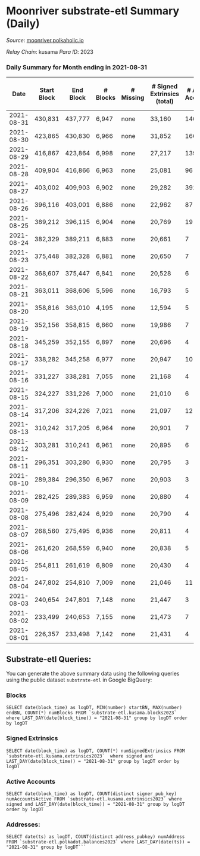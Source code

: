 # Moonriver substrate-etl Summary (Daily)

_Source_: [moonriver.polkaholic.io](https://moonriver.polkaholic.io)

*Relay Chain*: kusama
*Para ID*: 2023



### Daily Summary for Month ending in 2021-08-31


| Date | Start Block | End Block | # Blocks | # Missing | # Signed Extrinsics (total) | # Active Accounts | # Addresses with Balances | # Events | # Transfers | # XCM Transfers In | # XCM Transfers Out |
| ---- | ----------- | --------- | -------- | --------- | --------------------------- | ----------------- | ------------------------- | -------- | ----------- | ------------------ | ------------------- |
| 2021-08-31 | 430,831 | 437,777 | 6,947 | none  | 33,160 | 140 | 10,457 | 135,416 | 10,387 ($46,329,822.32) |   |   |
| 2021-08-30 | 423,865 | 430,830 | 6,966 | none  | 31,852 | 166 |  | 97,493 | 10,353 ($53,259,978.28) |   |   |
| 2021-08-29 | 416,867 | 423,864 | 6,998 | none  | 27,217 | 139 |  | 66,623 | 4,641 ($35,484,441.72) |   |   |
| 2021-08-28 | 409,904 | 416,866 | 6,963 | none  | 25,081 | 96 |  | 54,024 | 3,716 ($40,572,927.12) |   |   |
| 2021-08-27 | 403,002 | 409,903 | 6,902 | none  | 29,282 | 391 |  | 68,860 | 7,338 ($334,514,930.21) |   |   |
| 2021-08-26 | 396,116 | 403,001 | 6,886 | none  | 22,962 | 87 |  | 57,664 | 7,275 ($337,461,771.44) |   |   |
| 2021-08-25 | 389,212 | 396,115 | 6,904 | none  | 20,769 | 19 |  | 23,697 | 7 ($434,740.10) |   |   |
| 2021-08-24 | 382,329 | 389,211 | 6,883 | none  | 20,661 | 7 |  | 23,473 |   |   |   |
| 2021-08-23 | 375,448 | 382,328 | 6,881 | none  | 20,650 | 7 |  | 23,452 |   |   |   |
| 2021-08-22 | 368,607 | 375,447 | 6,841 | none  | 20,528 | 6 |  | 23,296 |   |   |   |
| 2021-08-21 | 363,011 | 368,606 | 5,596 | none  | 16,793 | 5 |  | 18,962 |   |   |   |
| 2021-08-20 | 358,816 | 363,010 | 4,195 | none  | 12,594 | 5 |  | 14,282 |   |   |   |
| 2021-08-19 | 352,156 | 358,815 | 6,660 | none  | 19,986 | 7 |  | 22,739 |   |   |   |
| 2021-08-18 | 345,259 | 352,155 | 6,897 | none  | 20,696 | 4 |  | 23,441 |   |   |   |
| 2021-08-17 | 338,282 | 345,258 | 6,977 | none  | 20,947 | 10 |  | 23,730 |   |   |   |
| 2021-08-16 | 331,227 | 338,281 | 7,055 | none  | 21,168 | 4 |  | 23,960 |   |   |   |
| 2021-08-15 | 324,227 | 331,226 | 7,000 | none  | 21,010 | 6 |  | 23,792 |   |   |   |
| 2021-08-14 | 317,206 | 324,226 | 7,021 | none  | 21,097 | 12 |  | 23,672 | 10 ($621,057.28) |   |   |
| 2021-08-13 | 310,242 | 317,205 | 6,964 | none  | 20,901 | 7 |  | 23,294 |   |   |   |
| 2021-08-12 | 303,281 | 310,241 | 6,961 | none  | 20,895 | 6 |  | 23,391 |   |   |   |
| 2021-08-11 | 296,351 | 303,280 | 6,930 | none  | 20,795 | 3 |  | 23,261 |   |   |   |
| 2021-08-10 | 289,384 | 296,350 | 6,967 | none  | 20,903 | 3 |  | 23,370 |   |   |   |
| 2021-08-09 | 282,425 | 289,383 | 6,959 | none  | 20,880 | 4 |  | 23,350 |   |   |   |
| 2021-08-08 | 275,496 | 282,424 | 6,929 | none  | 20,790 | 4 |  | 23,260 |   |   |   |
| 2021-08-07 | 268,560 | 275,495 | 6,936 | none  | 20,811 | 4 |  | 23,266 |   |   |   |
| 2021-08-06 | 261,620 | 268,559 | 6,940 | none  | 20,838 | 5 |  | 23,141 |   |   |   |
| 2021-08-05 | 254,811 | 261,619 | 6,809 | none  | 20,430 | 4 |  | 22,665 |   |   |   |
| 2021-08-04 | 247,802 | 254,810 | 7,009 | none  | 21,046 | 11 |  | 23,258 |   |   |   |
| 2021-08-03 | 240,654 | 247,801 | 7,148 | none  | 21,447 | 3 |  | 23,704 |   |   |   |
| 2021-08-02 | 233,499 | 240,653 | 7,155 | none  | 21,473 | 7 |  | 23,719 |   |   |   |
| 2021-08-01 | 226,357 | 233,498 | 7,142 | none  | 21,431 | 4 |  | 23,652 |   |   |   |

## Substrate-etl Queries:
You can generate the above summary data using the following queries using the public dataset `substrate-etl` in Google BigQuery:


### Blocks
```
SELECT date(block_time) as logDT, MIN(number) startBN, MAX(number) endBN, COUNT(*) numBlocks FROM `substrate-etl.kusama.blocks2023`  where LAST_DAY(date(block_time)) = "2021-08-31" group by logDT order by logDT
```


### Signed Extrinsics
```
SELECT date(block_time) as logDT, COUNT(*) numSignedExtrinsics FROM `substrate-etl.kusama.extrinsics2023`  where signed and LAST_DAY(date(block_time)) = "2021-08-31" group by logDT order by logDT
```


### Active Accounts
```
SELECT date(block_time) as logDT, COUNT(distinct signer_pub_key) numAccountsActive FROM `substrate-etl.kusama.extrinsics2023` where signed and LAST_DAY(date(block_time)) = "2021-08-31" group by logDT order by logDT
```


### Addresses:
```
SELECT date(ts) as logDT, COUNT(distinct address_pubkey) numAddress FROM `substrate-etl.polkadot.balances2023` where LAST_DAY(date(ts)) = "2021-08-31" group by logDT```

